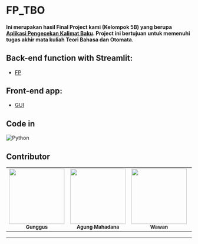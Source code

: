 # FP_TBO

#### Ini merupakan hasil Final Project kami (Kelompok 5B) yang berupa [Aplikasi Pengecekan Kalimat Baku](https://agungmahadana-grammar-checker-fp-y6odf5.streamlit.app/). Project ini bertujuan untuk memenuhi tugas akhir mata kuliah Teori Bahasa dan Otomata.

## Back-end function with Streamlit:

- [FP](FP.py)

## Front-end app:

- [GUI](GUI.py)

## Code in

![Python](https://img.shields.io/badge/Python-FFD43B?style=for-the-badge&logo=python&logoColor=blue)

## Contributor

<table align="center">
  <tr>
    <td align="center"><a href="https://github.com/BangAjus"><img src="https://avatars.githubusercontent.com/u/72916363?v=4" width="150px;" alt=""/><br><sub><b>Gunggus</b></sub></td>
    <td align="center"><a href="https://github.com/agungmahadana"><img src="https://avatars.githubusercontent.com/u/100138244?v=4" width="150px;" alt=""/><br><sub><b>Agung Mahadana</b></sub></td>
    <td align="center"><a href="https://github.com/Wawan-092"><img src="https://avatars.githubusercontent.com/u/107167667?v=4" width="150px;" alt=""/><br><sub><b>Wawan</b></sub></td>
    <td align="center"><a href="https://github.com/Gungfrady"><img src="https://avatars.githubusercontent.com/u/107132486?v=4" width="150px;" alt=""/><br><sub><b>Gung Frady</b></sub></td>
    <td align="center"><a href="https://github.com/RaindraP"><img src="https://avatars.githubusercontent.com/u/94416844?v=4" width="150px;" alt=""/><br><sub><b>Raindra Pramathana</b></sub></td>
  </tr>
</table>

<hr>

